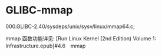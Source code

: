 # GLIBC-mmap
000.GLIBC-2.40/sysdeps/unix/sysv/linux/mmap64.c;

mmap 函数功能详见: [Run Linux Kernel (2nd Edition) Volume 1: Infrastructure.epub]#4.6　mmap